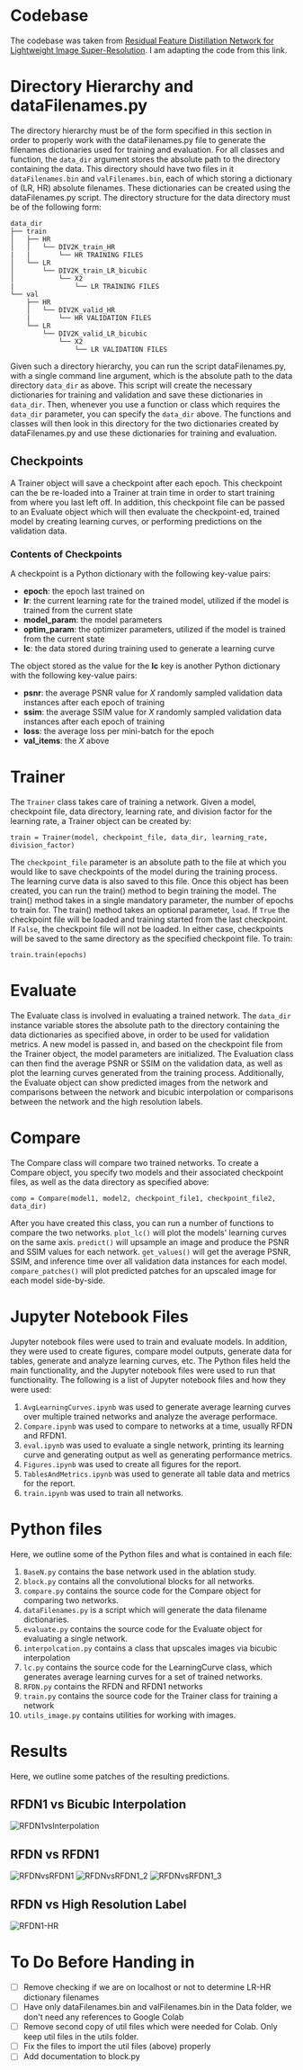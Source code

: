 # Codebase
The codebase was taken from [Residual Feature Distillation Network for Lightweight Image Super-Resolution](https://github.com/njulj/RFDN).
I am adapting the code from this link.

# Directory Hierarchy and dataFilenames.py
The directory hierarchy must be of the form specified in this section in order
to properly work with the dataFilenames.py file to generate the filenames
dictionaries used for training and evaluation. For all classes and function,
the `data_dir` argument stores the absolute path to the directory
containing the data. This directory should have two files
in it `dataFilenames.bin` and `valFilenames.bin`, each of which storing
a dictionary of (LR, HR) absolute filenames. These dictionaries can
be created using the dataFilenames.py script. The directory
structure for the data directory must be of the following form:

```
data_dir
├── train
│   ├── HR
│   │   └── DIV2K_train_HR
|   |       └── HR TRAINING FILES
│   └── LR
│       └── DIV2K_train_LR_bicubic
│           └── X2
|               └── LR TRAINING FILES
└── val
    ├── HR
    │   └── DIV2K_valid_HR
    |       └── HR VALIDATION FILES
    └── LR
        └── DIV2K_valid_LR_bicubic
            └── X2
                └── LR VALIDATION FILES
```

Given such a directory hierarchy, you can run the script dataFilenames.py, with
a single command line argument, which is the absolute path to the data
directory `data_dir` as above. This script will create the necessary dictionaries
for training and validation and save these dictionaries in `data_dir`. Then,
whenever you use a function or class which requires the `data_dir` parameter,
you can specify the `data_dir` above. The functions and classes will then
look in this directory for the two dictionaries created by dataFilenames.py
and use these dictionaries for training and evaluation.

## Checkpoints
A Trainer object will save a checkpoint after each epoch. This checkpoint can
the be re-loaded into a Trainer at train time in order to start training from
where you last left off. In addition, this checkpoint file can be passed to an
Evaluate object which will then evaluate the checkpoint-ed, trained model
by creating learning curves, or performing predictions on the validation data.

### Contents of Checkpoints
A checkpoint is a Python dictionary with the following key-value pairs:
* **epoch**: the epoch last trained on
* **lr**: the current learning rate for the trained model, utilized if the
        model is trained from the current state
* **model_param**: the model parameters
* **optim_param**: the optimizer parameters, utilized if the model is trained
                    from the current state
* **lc**: the data stored during training used to generate a learning curve

The object stored as the value for the **lc** key is another Python dictionary
with the following key-value pairs:
* **psnr**: the average PSNR value for _X_ randomly sampled validation data
            instances after each epoch of training
* **ssim**: the average SSIM value for _X_ randomly sampled validation data
            instances after each epoch of training
* **loss**: the average loss per mini-batch for the epoch
* **val_items**: the _X_ above

# Trainer
The `Trainer` class takes care of training a network.
Given a model, checkpoint file, data directory, learning rate, and
division factor for the learning rate, a Trainer object can be created by:
```
train = Trainer(model, checkpoint_file, data_dir, learning_rate, division_factor)
```
The `checkpoint_file` parameter is an absolute path to the file at which you
would like to save checkpoints of the model during the training process. The
learning curve data is also saved to this file.
Once this object has been created, you can run the train() method to begin
training the model. The train() method takes in a single mandatory parameter,
the number of epochs to train for. The train() method takes an optional parameter,
`load`. If `True` the checkpoint file will be loaded and training started from
the last checkpoint. If `False`, the checkpoint file will not be loaded. In
either case, checkpoints will be saved to the same directory as the specified
checkpoint file. To train:
```
train.train(epochs)
```

# Evaluate
The Evaluate class is involved in evaluating a trained network. The
`data_dir` instance variable stores the absolute path to the directory containing
the data dictionaries as specified above, in order to be used for
validation metrics. A new model is passed in, and based
on the checkpoint file from the Trainer object, the model parameters
are initialized. The Evaluation class can then find the average PSNR or SSIM on
the validation data, as well as plot the learning curves generated from the
training process. Additionally, the Evaluate object can show predicted images
from the network and comparisons between the network and bicubic interpolation
or comparisons between the network and the high resolution labels.

# Compare
The Compare class will compare two trained networks. To create a Compare object,
you specify two models and their associated checkpoint files, as well as the
data directory as specified above:
```
comp = Compare(model1, model2, checkpoint_file1, checkpoint_file2, data_dir)
```
After you have created this class, you can run a number of functions to
compare the two networks. `plot_lc()` will plot the models' learning curves
on the same axis. `predict()` will upsample an image and produce the PSNR and
SSIM values for each network. `get_values()` will get the average PSNR, SSIM,
and inference time over all validation data instances for each model.
`compare_patches()` will plot predicted patches for an upscaled image
for each model side-by-side.

# Jupyter Notebook Files
Jupyter notebook files were used to train and evaluate models. In addition, they
were used to create figures, compare model outputs, generate data for tables,
generate and analyze learning curves, etc. The Python files held the main
functionality, and the Jupyter notebook files were used to run that functionality.
The following is a list of Jupyter notebook files and how they were used:
1. `AvgLearningCurves.ipynb` was used to generate average learning curves over
multiple trained networks and analyze the average performace.
2. `Compare.ipynb` was used to compare to networks at a time, usually RFDN and RFDN1.
3. `eval.ipynb` was used to evaluate a single network, printing its learning curve
and generating output as well as generating performance metrics.
4. `Figures.ipynb` was used to create all figures for the report.
5. `TablesAndMetrics.ipynb` was used to generate all table data and metrics for
the report.
6. `train.ipynb` was used to train all networks.

# Python files
Here, we outline some of the Python files and what is contained in each file:
1. `BaseN.py` contains the base network used in the ablation study.
2. `block.py` contains all the convolutional blocks for all networks.
3. `compare.py` contains the source code for the Compare object for comparing
two networks.
4. `dataFilenames.py` is a script which will generate the data filename
dictionaries.
5. `evaluate.py` contains the source code for the Evaluate object for evaluating
a single network.
6. `interpolcation.py` contains a class that upscales images via bicubic
interpolation
7. `lc.py` contains the source code for the LearningCurve class, which generates
average learning curves for a set of trained networks.
8. `RFDN.py` contains the RFDN and RFDN1 networks
9. `train.py` contains the source code for the Trainer class for training a
network
10. `utils_image.py` contains utilities for working with images.

# Results
Here, we outline some patches of the resulting predictions.

## RFDN1 vs Bicubic Interpolation
![RFDN1vsInterpolation](./images/84-RFDN1-Interp.png)

## RFDN vs RFDN1
![RFDNvsRFDN1](./images/84-RFDN-RFDN1.png)
![RFDNvsRFDN1_2](./images/84-RFDN-RFDN1_button.png)
![RFDNvsRFDN1_3](./images/56-RFDN-RFDN1.png)

## RFDN vs High Resolution Label
![RFDN1-HR](./images/84-RFDN1-HR.png)

# To Do Before Handing in
- [ ] Remove checking if we are on localhost or not to determine LR-HR dictionary filenames
- [ ] Have only dataFilenames.bin and valFilenames.bin in the Data folder, we don't
need any references to Google Colab
- [ ] Remove second copy of util files which were needed for Colab. Only keep util
files in the utils folder.
- [ ] Fix the files to import the util files (above) properly
- [ ] Add documentation to block.py